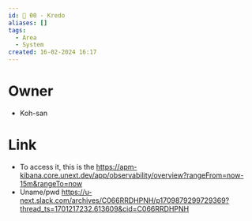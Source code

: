 ```yaml
---
id: 🕎 00 - Kredo
aliases: []
tags:
  - Area
  - System
created: 16-02-2024 16:17
---
```

# Owner
* Koh-san

# Link
* To access it, this is the https://apm-kibana.core.unext.dev/app/observability/overview?rangeFrom=now-15m&rangeTo=now
* Uname/pwd https://u-next.slack.com/archives/C066RRDHPNH/p1709879299729369?thread_ts=1701217232.613609&cid=C066RRDHPNH  